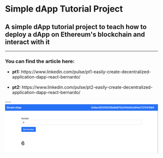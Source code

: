 # Simple dApp Tutorial Project

## A simple dApp tutorial project to teach how to deploy a dApp on Ethereum's blockchain and interact with it
  ---
### You can find the article here:
<ul>
  <li><strong>pt1:</strong> https://www.linkedin.com/pulse/pt1-easily-create-decentralized-application-dapp-react-bernardo/</li><br/>
  <li><strong>pt2:</strong> https://www.linkedin.com/pulse/pt2-easily-create-decentralized-application-dapp-react-bernardo/</li>
</ul>
  ---
<img src='github.png' />
